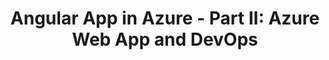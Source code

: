 ---
layout: post
title:  "Angular App in Azure - Part II: Azure Web App and DevOps"
category: "Software"
tags: ["architecture", "azure", "angular"]
draft: true
---